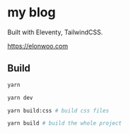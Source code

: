 # my blog

Built with Eleventy, TailwindCSS.

https://elonwoo.com

## Build

```bash
yarn

yarn dev

yarn build:css # build css files

yarn build # build the whole project
```
